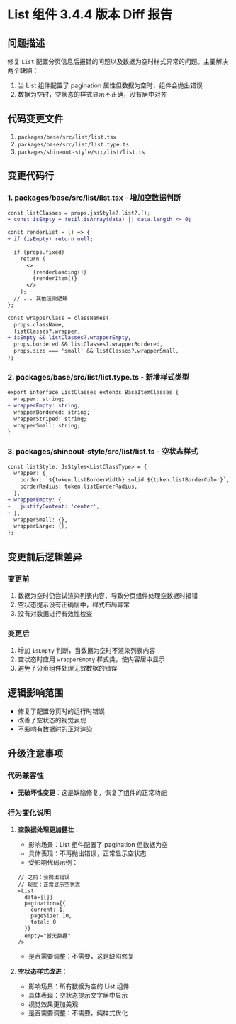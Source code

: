 # List 组件 3.4.4 版本 Diff 报告

## 问题描述

修复 `List` 配置分页信息后报错的问题以及数据为空时样式异常的问题。主要解决两个缺陷：
1. 当 List 组件配置了 pagination 属性但数据为空时，组件会抛出错误
2. 数据为空时，空状态的样式显示不正确，没有居中对齐

## 代码变更文件

1. `packages/base/src/list/list.tsx`
2. `packages/base/src/list/list.type.ts`
3. `packages/shineout-style/src/list/list.ts`

## 变更代码行

### 1. packages/base/src/list/list.tsx - 增加空数据判断
```diff
const listClasses = props.jssStyle?.list?.();
+ const isEmpty = !util.isArray(data) || data.length <= 0;

const renderList = () => {
+ if (isEmpty) return null;
  
  if (props.fixed)
    return (
      <>
        {renderLoading()}
        {renderItem()}
      </>
    );
  // ... 其他渲染逻辑
};

const wrapperClass = classNames(
  props.className,
  listClasses?.wrapper,
+ isEmpty && listClasses?.wrapperEmpty,
  props.bordered && listClasses?.wrapperBordered,
  props.size === 'small' && listClasses?.wrapperSmall,
);
```

### 2. packages/base/src/list/list.type.ts - 新增样式类型
```diff
export interface ListClasses extends BaseItemClasses {
  wrapper: string;
+ wrapperEmpty: string;
  wrapperBordered: string;
  wrapperStriped: string;
  wrapperSmall: string;
}
```

### 3. packages/shineout-style/src/list/list.ts - 空状态样式
```diff
const listStyle: JsStyles<ListClassType> = {
  wrapper: {
    border: `${token.listBorderWidth} solid ${token.listBorderColor}`,
    borderRadius: token.listBorderRadius,
  },
+ wrapperEmpty: {
+   justifyContent: 'center',
+ },
  wrapperSmall: {},
  wrapperLarge: {},
};
```

## 变更前后逻辑差异

### 变更前
1. 数据为空时仍尝试渲染列表内容，导致分页组件处理空数据时报错
2. 空状态提示没有正确居中，样式布局异常
3. 没有对数据进行有效性检查

### 变更后
1. 增加 `isEmpty` 判断，当数据为空时不渲染列表内容
2. 空状态时应用 `wrapperEmpty` 样式类，使内容居中显示
3. 避免了分页组件处理无效数据的错误

## 逻辑影响范围
- 修复了配置分页时的运行时错误
- 改善了空状态的视觉表现
- 不影响有数据时的正常渲染

## 升级注意事项

### 代码兼容性
- **无破坏性变更**：这是缺陷修复，恢复了组件的正常功能

### 行为变化说明

1. **空数据处理更加健壮**：
   - 影响场景：List 组件配置了 pagination 但数据为空
   - 具体表现：不再抛出错误，正常显示空状态
   - 受影响代码示例：
   ```tsx
   // 之前：会抛出错误
   // 现在：正常显示空状态
   <List
     data={[]}
     pagination={{
       current: 1,
       pageSize: 10,
       total: 0
     }}
     empty="暂无数据"
   />
   ```
   - 是否需要调整：不需要，这是缺陷修复

2. **空状态样式改进**：
   - 影响场景：所有数据为空的 List 组件
   - 具体表现：空状态提示文字居中显示
   - 视觉效果更加美观
   - 是否需要调整：不需要，纯样式优化